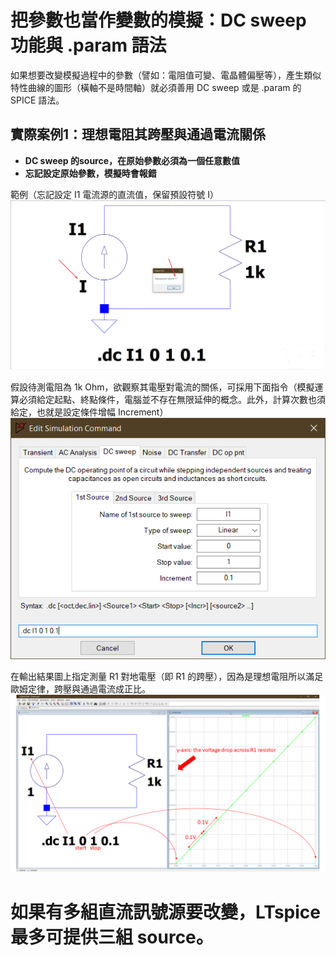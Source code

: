 # 把參數也當作變數的模擬：DC sweep 功能與 .param 語法
如果想要改變模擬過程中的參數（譬如：電阻值可變、電晶體偏壓等），產生類似特性曲線的圖形（橫軸不是時間軸）就必須善用 DC sweep 或是 .param 的 SPICE 語法。

## 實際案例1：理想電阻其跨壓與通過電流關係
+ **DC sweep 的source，在原始參數必須為一個任意數值**
+ **忘記設定原始參數，模擬時會報錯**

範例（忘記設定 I1 電流源的直流值，保留預設符號 I）
![image](https://github.com/bear917/ltspice-exercise/blob/main/lecture4/missing-value.png)

假設待測電阻為 1k Ohm，欲觀察其電壓對電流的關係，可採用下面指令（模擬運算必須給定起點、終點條件，電腦並不存在無限延伸的概念。此外，計算次數也須給定，也就是設定條件增幅 Increment）
![image](https://github.com/bear917/ltspice-exercise/blob/main/lecture4/ohms-law.png)

在輸出結果圖上指定測量 R1 對地電壓（即 R1 的跨壓），因為是理想電阻所以滿足歐姆定律，跨壓與通過電流成正比。
![image](https://github.com/bear917/ltspice-exercise/blob/main/lecture4/dot-dc-meaning(one-source).png)

# 如果有多組直流訊號源要改變，LTspice 最多可提供三組 source。